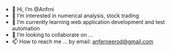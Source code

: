 - 👋 Hi, I’m @Anfrni
- 👀 I’m interested in numerical analysis, stock trading
- 🌱 I’m currently learning web application development and test automation
- 💞️ I’m looking to collaborate on ...
- 📫 How to reach me ... by email: anferneerod@gmail.com

<!---
Anfrni/Anfrni is a ✨ special ✨ repository because its `README.md` (this file) appears on your GitHub profile.
You can click the Preview link to take a look at your changes.
--->

